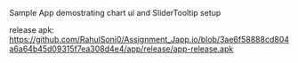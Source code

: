 Sample App demostrating chart ui and SliderTooltip setup

release apk: https://github.com/RahulSoni0/Assignment_Japp.io/blob/3ae6f58888cd804a6a64b45d09315f7ea308d4e4/app/release/app-release.apk
